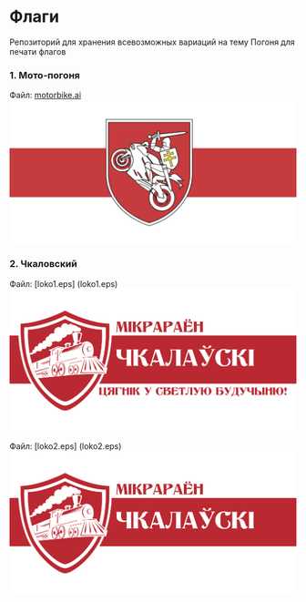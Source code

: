 # Флаги

Репозиторий для хранения всевозможных вариаций на тему Погоня для печати флагов

### 1. Мото-погоня
Файл: [motorbike.ai](motorbike.ai)
![Мото-погоня](motorbike.png)

### 2. Чкаловский
Файл: [loko1.eps] (loko1.eps)
![Чкаловский вариант 1](loko1.png)

Файл: [loko2.eps] (loko2.eps)
![Чкаловский вариант 2](loko2.png)
